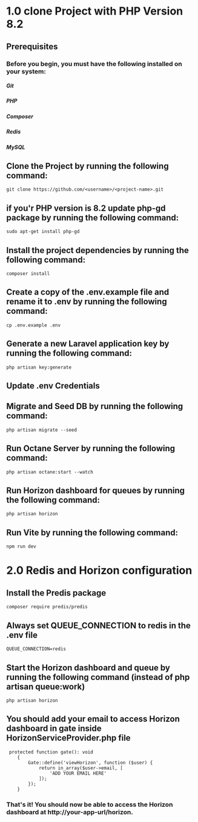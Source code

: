 # 1.0 clone Project with PHP Version 8.2

## Prerequisites
### Before you begin, you must have the following installed on your system:

##### Git 
##### PHP 
##### Composer
##### Redis
##### MySQL


## Clone the Project by running the following command:

```
git clone https://github.com/<username>/<project-name>.git
```

## if you'r PHP version is 8.2 update php-gd package by running the following command:

```
sudo apt-get install php-gd
```

## Install the project dependencies by running the following command:

```
composer install
```
## Create a copy of the .env.example file and rename it to .env by running the following command:

```
cp .env.example .env
```

## Generate a new Laravel application key by running the following command:

```
php artisan key:generate
```

## Update .env Credentials

## Migrate and Seed DB by running the following command:

```
php artisan migrate --seed
```

## Run Octane Server by running the following command:

```
php artisan octane:start --watch
```

## Run Horizon dashboard for queues by running the following command:

```
php artisan horizon
```

## Run Vite by running the following command:

```
npm run dev
```




# 2.0 Redis and Horizon configuration

## Install the Predis package

```
composer require predis/predis
```

## Always set QUEUE_CONNECTION to redis in the .env file

```
QUEUE_CONNECTION=redis
```

## Start the Horizon dashboard and queue by running the following command (instead of php artisan queue:work)

```
php artisan horizon
```

## You should add your email to access Horizon dashboard in gate inside HorizonServiceProvider.php file

```
 protected function gate(): void
    {
        Gate::define('viewHorizon', function ($user) {
            return in_array($user->email, [
                'ADD YOUR EMAIL HERE'
            ]);
        });
    }
```

### That's it! You should now be able to access the Horizon dashboard at http://your-app-url/horizon.

